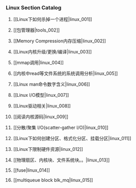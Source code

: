 ### Linux Section Catalog

1. [[Linux下如何杀掉一个进程|linux_001]]

1. [[包管理器|tools_002]]

1. [[Memory Compression内存压缩|linux_002]]

1. [[Linux内核升级/更换/编译|linux_003]]

1. [[mmap调用|linux_004]]

1. [[内核中read等文件系统的系统调用分析|linux_005]]

1. [[Linux man命令数字含义|linux_006]]

1. [[Linux I/O模型|linux_007]]

1. [[Linux驱动相关|linux_008]]

1. [[阅读内核源码|linux_009]]

1. [[分散/聚集 I/O(scatter-gather I/O)|linux_010]]

1. [[Linux下如何创建分区、格式化分区、挂载分区|linux_011]]

1. [[Linux下限制硬件资源|linux_012]]

1. [[物理扇区、内核块、文件系统块。。|linux_013]]

1. [[fuse|linux_014]]

1. [[multiqueue block blk_mq|linux_015]]